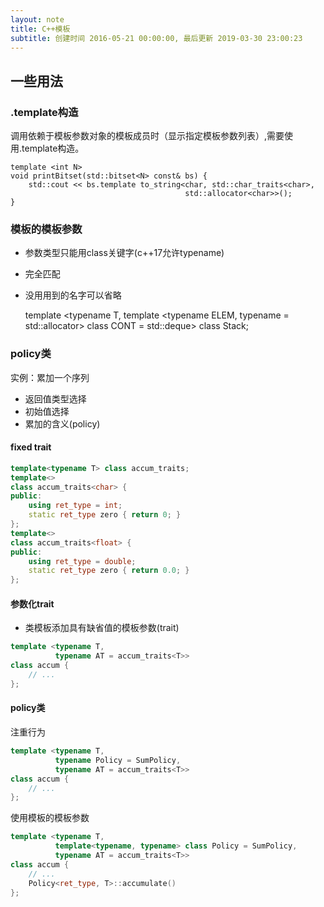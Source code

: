 ```yaml
---
layout: note
title: C++模板
subtitle: 创建时间 2016-05-21 00:00:00, 最后更新 2019-03-30 23:00:23
---
```


## 一些用法

### .template构造
调用依赖于模板参数对象的模板成员时（显示指定模板参数列表）,需要使用.template构造。

    template <int N>
    void printBitset(std::bitset<N> const& bs) {
        std::cout << bs.template to_string<char, std::char_traits<char>,
                                           std::allocator<char>>();
    }

### 模板的模板参数
* 参数类型只能用class关键字(c++17允许typename)
* 完全匹配
* 没用用到的名字可以省略

    template <typename T,
              template <typename ELEM, typename = std::allocator<ELEM>>
              class CONT = std::deque>
    class Stack;

### policy类
实例：累加一个序列

* 返回值类型选择
* 初始值选择
* 累加的含义(policy)

#### fixed trait

```cpp
template<typename T> class accum_traits;
template<>
class accum_traits<char> {
public:
    using ret_type = int;
    static ret_type zero { return 0; }
};
template<>
class accum_traits<float> {
public:
    using ret_type = double;
    static ret_type zero { return 0.0; }
};
```

#### 参数化trait
* 类模板添加具有缺省值的模板参数(trait)

```cpp
template <typename T,
          typename AT = accum_traits<T>>
class accum {
    // ...
};
```

#### policy类
注重行为

```cpp
template <typename T,
          typename Policy = SumPolicy,
          typename AT = accum_traits<T>>
class accum {
    // ...
};
```

使用模板的模板参数

```cpp
template <typename T,
          template<typename, typename> class Policy = SumPolicy,
          typename AT = accum_traits<T>>
class accum {
    // ...
    Policy<ret_type, T>::accumulate()
};
```
